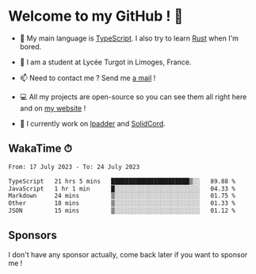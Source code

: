 # Welcome to my GitHub ! 🌃

- 🔭 My main language is [TypeScript](https://www.typescriptlang.org/). I also try to learn [Rust](https://www.rust-lang.org/) when I'm bored. 

- 🌱 I am a student at Lycée Turgot in Limoges, France.

- 📫 Need to contact me ? Send me <a href="mailto:mikkel@milescode.dev">a mail</a> !

- 💻 All my projects are open-source so you can see them all right here and on <a href="https://www.vexcited.ml">my website</a> !

- 👀 I currently work on [lpadder](https://github.com/Vexcited/lpadder) and [SolidCord](https://github.com/Vexcited/SolidCord).

## WakaTime ⏱

<!--START_SECTION:waka-->

```txt
From: 17 July 2023 - To: 24 July 2023

TypeScript   21 hrs 5 mins   ██████████████████████▒░░   89.88 %
JavaScript   1 hr 1 min      █░░░░░░░░░░░░░░░░░░░░░░░░   04.33 %
Markdown     24 mins         ▒░░░░░░░░░░░░░░░░░░░░░░░░   01.75 %
Other        18 mins         ▒░░░░░░░░░░░░░░░░░░░░░░░░   01.33 %
JSON         15 mins         ▒░░░░░░░░░░░░░░░░░░░░░░░░   01.12 %
```

<!--END_SECTION:waka-->

## Sponsors

I don't have any sponsor actually, come back later if you want to sponsor me !
